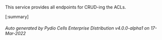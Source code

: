 






This service provides all endpoints for CRUD-ing the ACLs.

[:summary]

###### Auto generated by Pydio Cells Enterprise Distribution v4.0.0-alpha1 on 17-Mar-2022
